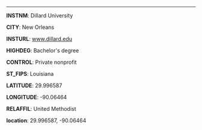 
---
**INSTNM**: Dillard University

**CITY**: New Orleans

**INSTURL**: www.dillard.edu

**HIGHDEG**: Bachelor's degree

**CONTROL**: Private nonprofit

**ST_FIPS**: Louisiana

**LATITUDE**: 29.996587

**LONGITUDE**: -90.06464

**RELAFFIL**: United Methodist

**location**: 29.996587, -90.06464